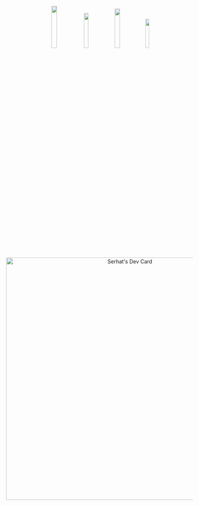 
<p align="center">
<a href="https://discord.gg/C4N83wZVA9" target"blank_"><img width="17%" src="https://img.shields.io/badge/Discord%20-5b0081.svg?&style=for-the-badge&logo=discord&logoColor=fffff"></a>
<a href="https://github.com/FreshYoshio" target"blank_"><img width="15.5%" src="https://img.shields.io/badge/GitHub%20-5b0081.svg?&style=for-the-badge&logo=github&logoColor=fffff"></a>
<a href="https://open.spotify.com/user/31jebpov7hgdvc7g6j7qblpbvxo4" target"blank_"><img width="16.5%" src="https://img.shields.io/badge/Spotify%20-5b0081.svg?&style=for-the-badge&logo=spotify&logoColor=fffff"></a>
<a href="https://steamcommunity.com/profiles/76561198942308867/" target"blank_"><img width="14.16%" src="https://img.shields.io/badge/steam%20-5b0081.svg?&style=for-the-badge&logo=steam&logoColor=fffff%22"></a>

  
<div align="center" >
<a href="https://app.daily.dev/freshyoshio"><img src="https://api.daily.dev/devcards/v2/oR0Den5PMrruj4H3sFmXd.png?r=mis&type=wide" width="652" alt="Serhat's Dev Card"/></a>
</div>
